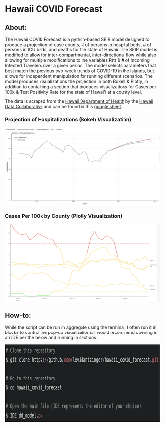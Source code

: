 # Hawaii COVID Forecast
## About:
The Hawaii COVID Forecast is a python-based SEIR model designed to produce a projection of case counts, # of persons in hospital beds, # of persons in ICU beds, and deaths for the state of Hawaii. The SEIR model is modified to allow for inter-compartmental, inter-directional flow while also allowing for multiple modifications to the variables R(t) & # of Incoming Infected Travelers over a given period. The model selects parameters that best match the previous two-week trends of COVID-19 in the islands, but allows for independent manipulation for running different scenarios. The model produces visualizations the projection in both Bokeh & Plotly, in addition to containing a section that produces visualizations for Cases per 100k & Test Positivity Rate for the state of Hawai'i at a county level.

The data is scraped from the [Hawaii Department of Health](https://health.hawaii.gov/coronavirusdisease2019/what-you-should-know/current-situation-in-hawaii/) by the [Hawaii Data Collaborative](https://www.hawaiidata.org/) and can be found in this [google sheet](https://docs.google.com/spreadsheets/d/1sd-L317Je9ZhiQh3_uH9jTkl3ckc_o3sgrVauShcwCk/edit#gid=0).

### Projection of Hospitalizations (Bokeh Visualization)
<!-- ![Image of Bokeh Vis (Hospitalizations)](./bokeh_hospitalizations.png) -->
<img src="bokeh_hospitalizations.png" width="500" height="250">

### Cases Per 100k by County (Plotly Visualization)
<!-- ![Image of Plotly Vis (Cases per 100k)](./cases_per_100k.png) -->
<img src="cases_per_100k.png" width="500" height="250">

## How-to:
While the script can be run in aggregate using the terminal, I often run it in blocks to control the pop-up visualizations. I would recommend opening in an IDE per the below and running in sections.

<!-- ![Image of how-to](./how_to.png) -->
<img src="how_to.png" width="500" height="250">
